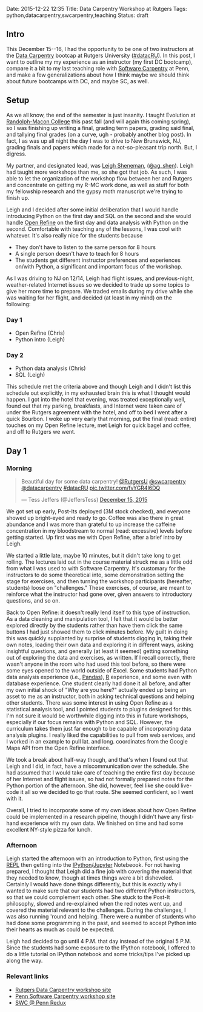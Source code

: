 Date: 2015-12-22 12:35
Title: Data Carpentry Workshop at Rutgers
Tags: python,datacarpentry,swcarpentry,teaching
Status: draft

<script async src="//platform.twitter.com/widgets.js" charset="utf-8"></script>

## Intro

This December 15--16, I had the opportunity to be one of two instructors at the [Data Carpentry](http://www.datacarpentry.org) bootcap at Rutgers University ([#datacRU](http:///www.twitter.com/#datacRU)).  In this post, I want to outline my my experience as an instructor (my first DC bootcamp), compare it a bit to my last teaching role with [Software Carpentry](http://www.softwarecarpentry.org) at Penn, and make a few generalizations about how I think maybe we should think about future bootcamps with DC, and maybe SC, as well.

## Setup

As we all know, the end of the semester is just insanity.  I taught Evolution at [Randolph-Macon College](http://www.rmc.edu) this past fall (and will again this coming spring), so I was finishing up writing a final, grading term papers, grading said final, and tallying final grades (on a curve, ugh - probably another blog post).  In fact, I as was up all night the day I was to drive to New Brunswick, NJ, grading finals and papers which made for a not-so-pleasant trip north.  But, I digress.  

My partner, and designated lead, was [Leigh Sheneman](http://www.leighsheneman.com), ([\@ag_shen](http://www.twitter.com/ag_shen)).  Leigh had taught more workshops than me, so she got that job.  As such, I was able to let the organization of the workshop flow between her and Rutgers and concentrate on getting my R-MC work done, as well as stuff for both my fellowship research and the gypsy moth manuscript we're trying to finish up.

Leigh and I decided after some initial deliberation that I would handle introducing Python on the first day and SQL on the second and she would handle [Open Refine](http://www.openrefine.org) on the first day and data analysis with Python on the second. Comfortable with teaching any of the lessons, I was cool with whatever.  It's also really nice for the students because

* They don't have to listen to the same person for 8 hours
* A single person doesn't have to teach for 8 hours
* The students get different instructor preferences and experiences on/with Python, a significant and important focus of the workshop.

As I was driving to NJ on 12/14, Leigh had flight issues, and previous-night, weather-related Internet issues so we decided to trade up some topics to give her more time to prepare. We traded emails during my drive while she was waiting for her flight, and decided (at least in my mind) on the following:

### Day 1

* Open Refine (Chris)
* Python intro (Leigh)

### Day 2

* Python data analysis (Chris)
* SQL (Leigh)

This schedule met the criteria above and though Leigh and I didn't list this schedule out explicitly, in my exhausted brain this is what I thought would happen.  I got into the hotel that evening, was treated exceptionally well, found out that my parking, breakfasts, and Internet were taken care of under the Rutgers agreement with the hotel, and off to bed I went after a quick Bourbon.  I woke up very early that morning, put the final (read: entire) touches on my Open Refine lecture, met Leigh for quick bagel and coffee, and off to Rutgers we went.

## Day 1

### Morning

<blockquote class="twitter-tweet" lang="en"><p lang="en" dir="ltr">Beautiful day for some data carpentry! <a href="https://twitter.com/RutgersU">@RutgersU</a> <a href="https://twitter.com/swcarpentry">@swcarpentry</a> <a href="https://twitter.com/datacarpentry">@datacarpentry</a> <a href="https://twitter.com/hashtag/datacRU?src=hash">#datacRU</a> <a href="https://t.co/fvYGR4l6DQ">pic.twitter.com/fvYGR4l6DQ</a></p>&mdash; Tess Jeffers (@JeffersTess) <a href="https://twitter.com/JeffersTess/status/676785225045798912">December 15, 2015</a></blockquote>



We got set up early, Post-Its deployed (3M stock checked), and everyone showed up bright-eyed and ready to go.  Coffee was also there in great abundance and I was more than grateful to up increase the caffeine concentration in my bloodstream to normal (read: excessive) levels before getting started.  Up first was me with Open Refine, after a brief intro by Leigh.

We started a little late, maybe 10 minutes, but it didn't take long to get rolling. The lectures laid out in the course material struck me as a little odd from what I was used to with Software Carpentry. It's customary for the instructors to do some theoretical into, some demonstration setting the stage for exercises, and then turning the workshop participants (hereafter, students) loose on "challenges."  These exercises, of course, are meant to reinforce what the instructor had gone over, given answers to introductory questions, and so on.  

Back to Open Refine: it doesn't really lend itself to this type of instruction.  As a data cleaning and manipulation tool, I felt that it would be better explored directly by the students rather than have them click the same buttons I had just showed them to click minutes before.  My guilt in doing this was quickly supplanted by surprise of students digging in, taking their own notes, loading their own data and exploring it in different ways, asking insightful questions, and generally (at least it seemed) getting something out of exploring the data and exercises, as written.  If I recall correctly, there wasn't anyone in the room who had used this tool before, so there were some eyes opened to the world outside of Excel. Some students had Python data analysis experience (i.e., [Pandas](http://pandas.pydata.org)), [R](http://www.r-project.org) experience, and some even with database experience. One student clearly had done it all before, and after my own initial shock of "Why are you here?" actually ended up being an asset to me as an instructor, both in asking technical questions and helping other students.  There was some interest in using Open Refine as a statistical analysis tool, and I pointed students to plugins designed for this.  I'm not sure it would be worthwhile digging into this in future workshops, especially if our focus remains with Python and SQL.  However, the curriculum takes them just far enough to be capable of incorporating data analysis plugins.  I really liked the capabilities to pull from web services, and I worked in an example to pull lat. and long. coordinates from the Google Maps API from the Open Refine interface.

We took a break about half-way though, and that's when I found out that Leigh and I did, in fact, have a miscommunication over the schedule. She had assumed that I would take care of teaching the entire first day because of her Internet and flight issues, so had not formally prepared notes for the Python portion of the afternoon.  She did, however, feel like she could live-code it all so we decided to go that route.  She seemed confident, so I went with it.

Overall, I tried to incorporate some of my own ideas about how Open Refine could be implemented in a research pipeline, though I didn't have any first-hand experience with my own data. We finished on time and had some excellent NY-style pizza for lunch.

### Afternoon

Leigh started the afternoon with an introduction to Python, first using the [REPL](https://en.wikipedia.org/wiki/Read%E2%80%93eval%E2%80%93print_loop) then getting into the [IPython](http:www.ipython.org)/[Jupyter](http://www.jupyter.org) Notebeook.  For not having prepared, I thought that Leigh did a fine job with covering the material that they needed to know, though at times things were a bit disheveled. Certainly I would have done things differently, but this is exactly why i wanted to make sure that our students had two different Python instructors, so that we could complement each other. She stuck to the Post-It philosophy, slowed and re-explained when the red notes went up, and covered the material relevant to the challenges.  During the challenges, I was also running 'round and helping.  There were a number of students who had done some programming in the past, and seemed to accept Python into their hearts as much as could be expected.

Leigh had decided to go until 4 P.M. that day instead of the original 5 P.M. Since the students had some exposure to the IPython notebook, I offered to do a little tutorial on IPython notebook and some tricks/tips I've picked up along the way.






### Relevant links

* [Rutgers Data Carpentry workshop site](http://cfriedline.github.org/2015-12-15-rutgers)
* [Penn Software Carpentry workshop site](https://swcarpentry.github.io/2014-08-21-upenn/)
* [SWC @ Penn Redux](http://chris.friedline.net/posts/2014/Sep/30/software-carpentry-at-penn-redux/#.VoHov2QrJ3N)
